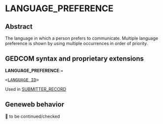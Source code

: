 ﻿<!-- licence GPL V2, cf https://github.com/TitiFix/geneweb -->
# LANGUAGE_PREFERENCE
## Abstract
The language in which a person prefers to communicate.  Multiple language preference is shown by using multiple occurrences in order of priority.


## GEDCOM syntax and proprietary extensions

**LANGUAGE_PREFERENCE**:=
<pre>
&lt;<a href=Ged.LANGUAGE_ID.md>LANGUAGE_ID</a>&gt;
</pre>
Used in <a href=Ged.SUBMITTER_RECORD.md>SUBMITTER_RECORD</a><br />


## Geneweb behavior



🚧 to be continued/checked

